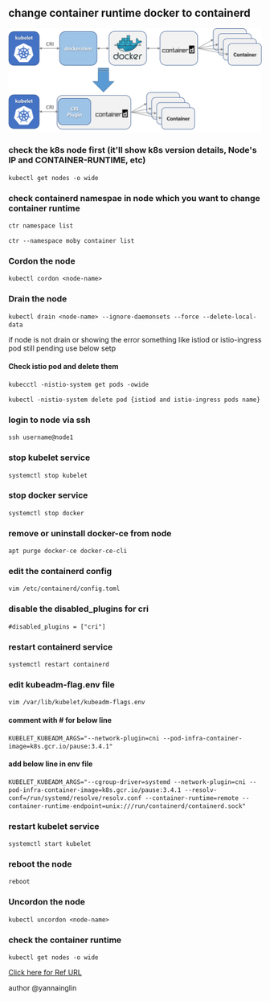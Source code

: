 ## change container runtime docker to containerd


![change from docker to containerd CRI](docker_containerd.png)




### check the k8s node first (it'll show k8s version details, Node's IP and CONTAINER-RUNTIME, etc)
```
kubectl get nodes -o wide
```

### check containerd namespae in node which you want to change container runtime
```
ctr namespace list
```
```
ctr --namespace moby container list
```
### Cordon the node
```
kubectl cordon <node-name>
```
### Drain the node
```
kubectl drain <node-name> --ignore-daemonsets --force --delete-local-data
```
if node is not drain or showing the error something like istiod or istio-ingress pod still pending use below setp

#### Check istio pod and delete them

```
kubecctl -nistio-system get pods -owide
```

```
kubectl -nistio-system delete pod {istiod and istio-ingress pods name}
```
### login to node via ssh

```
ssh username@node1
```
### stop kubelet service
```
systemctl stop kubelet
```
### stop docker service
```
systemctl stop docker
```
### remove or uninstall docker-ce from node
```
apt purge docker-ce docker-ce-cli
```
### edit the containerd config
```
vim /etc/containerd/config.toml
```
### disable the disabled_plugins for cri
```
#disabled_plugins = ["cri"]
```
### restart containerd service
```
systemctl restart containerd
```
### edit kubeadm-flag.env file
```
vim /var/lib/kubelet/kubeadm-flags.env
```
#### comment with # for below line
```
KUBELET_KUBEADM_ARGS="--network-plugin=cni --pod-infra-container-image=k8s.gcr.io/pause:3.4.1"
```

#### add below line in env file

```
KUBELET_KUBEADM_ARGS="--cgroup-driver=systemd --network-plugin=cni --pod-infra-container-image=k8s.gcr.io/pause:3.4.1 --resolv-conf=/run/systemd/resolve/resolv.conf --container-runtime=remote --container-runtime-endpoint=unix:///run/containerd/containerd.sock"
```
### restart kubelet service
```
systemctl start kubelet
```
### reboot the node
```
reboot
```
### Uncordon the node
```
kubectl uncordon <node-name>
```

### check the container runtime
```
kubectl get nodes -o wide
```

[Click here for Ref URL](https://kruyt.org/migrate-docker-containerd-kubernetes/)

author @yannainglin



